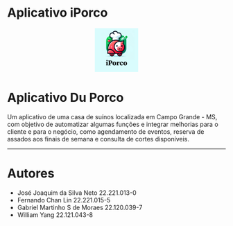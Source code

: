 # Aplicativo iPorco

<p align="center">
  <img width="20%" src="/repository-imgs/Logo.png" />
</p>

# Aplicativo Du Porco

Um aplicativo de uma casa de suínos localizada em Campo Grande - MS, com objetivo de automatizar algumas funções e integrar melhorias para o cliente e para o negócio, como agendamento de eventos, reserva de assados aos finais de semana e consulta de cortes disponíveis.

---

# Autores

- José Joaquim da Silva Neto 22.221.013-0
- Fernando Chan Lin 22.221.015-5
- Gabriel Martinho S de Moraes 22.120.039-7
- William Yang 22.121.043-8
